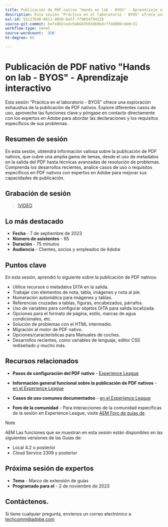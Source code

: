 ```yaml
---
title: Publicación de PDF nativo "Hands on lab - BYOS" - Aprendizaje interactivo
description: Esta sesión "Práctica en el laboratorio - BYOS" ofrece una exploración exhaustiva de la publicación de PDF nativos. Explore diferentes casos de uso, aproveche las funciones clave y póngase en contacto directamente con los expertos en Adobe para abordar las declaraciones y los requisitos específicos de sus problemas.
exl-id: 55c276d8-8611-4050-be5f-7f9854f94228
source-git-commit: befe892ce4c9a6643593469bdc7fdd808ceb0c31
workflow-type: tm+mt
source-wordcount: '356'
ht-degree: 0%

---
```


# Publicación de PDF nativo &quot;Hands on lab - BYOS&quot; - Aprendizaje interactivo

Esta sesión &quot;Práctica en el laboratorio - BYOS&quot; ofrece una exploración exhaustiva de la publicación de PDF nativos. Explore diferentes casos de uso, aproveche las funciones clave y póngase en contacto directamente con los expertos en Adobe para abordar las declaraciones y los requisitos específicos de sus problemas.

## Resumen de sesión

En esta sesión, obtendrá información valiosa sobre la publicación de PDF nativos, que cubre una amplia gama de temas, desde el uso de metadatos en la salida del PDF hasta técnicas avanzadas de resolución de problemas. Comprenda los desarrollos recientes, analice casos de uso o requisitos específicos en PDF nativos con expertos en Adobe para mejorar sus capacidades de publicación.

## Grabación de sesión

>[!VIDEO](https://video.tv.adobe.com/v/3424375/native-pdf-aem-guides?quality=12&learn=on)

## Lo más destacado

- **Fecha** - 7 de septiembre de 2023
- **Número de asistentes** - 65
- **Duración** - 75 minutos
- **Audiencia** - Clientes, socios y empleados de Adobe

## Puntos clave

En esta sesión, aprendió lo siguiente sobre la publicación de PDF nativos:

- Utilice recursos o metadatos DITA en la salida.
- Trabajar con elementos de nota, tabla, imágenes y nota al pie.
- Numeración automática para imágenes y tablas.
- Referencias cruzadas a tablas, figuras, encabezados, párrafos.
- Uso de variables para configurar objetos DITA para salida localizada.
- Opciones para el formato de página, estilo, marcas de agua condicionales, etc.
- Solución de problemas con el HTML intermedio.
- Migración al motor de PDF nativo.
- Opciones/características para Manuales de coches.
- Desarrollos recientes, como variables de lenguaje, editor CSS rediseñado y mucho más.


## Recursos relacionados

- **Pasos de configuración del PDF nativo** - [Experience League](https://experienceleague.adobe.com/docs/experience-manager-guides-learn/tutorials/knowledge-base/kb-articles/publishing/configuring-aem-environment-for-native-pdf-publishing.html?lang=en)

- **Información general funcional sobre la publicación de PDF nativos** - [en el Experience League](https://experienceleague.adobe.com/docs/experience-manager-guides-learn/tutorials/knowledge-base/expert-session/native-pdf-publishing-essentials-feb23.html?lang=en)

- **Casos de uso comunes documentados** - [en el Experience League](https://experienceleague.adobe.com/docs/experience-manager-guides-learn/tutorials/install-guide/on-prem-ig/output-gen-config/config-native-pdf-publish/content-styles/stylesheet.html?lang=en)

- **Foro de la comunidad** - Para interacciones de la comunidad específicas de la sesión en Experience League, visite  [AEM Foro de guías de](https://experienceleaguecommunities.adobe.com/t5/experience-manager-guides/bd-p/xml-documentation-discussions).

>[!NOTE]
>
> AEM Las funciones que se muestran en esta sesión están disponibles en las siguientes versiones de las Guías de:
> - Local 4.2 o posterior
> - Cloud Service 2309 y posterior

## Próxima sesión de expertos

- **Tema** - Marco de extensión de guías
- **Programado para el** - 2 de noviembre de 2023

## Contáctenos.

Si tiene cualquier pregunta, envíenos un correo electrónico a <techcomm@adobe.com>
